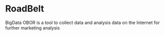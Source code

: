 # RoadBelt
BigData 
OBOR is a tool to collect data and analysis data on the Internet for further marketing analysis
